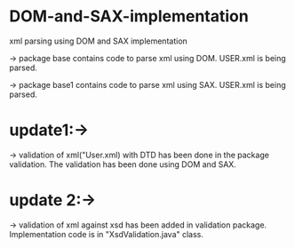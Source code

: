 # DOM-and-SAX-implementation
xml parsing using DOM and SAX implementation

-> package base contains code to parse xml using DOM. USER.xml is being parsed.

-> package base1 contains code to parse xml using SAX. USER.xml is being parsed.

# update1:->

-> validation of xml("User.xml) with DTD has been done in the package validation. The validation has been done using DOM and SAX.

# update 2:->

-> validation of xml against xsd has been added in validation package. Implementation code is in "XsdValidation.java" class.
